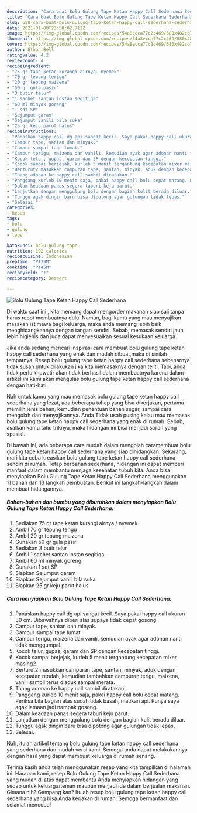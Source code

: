 ```yaml
---
description: "Cara buat Bolu Gulung Tape Ketan Happy Call Sederhana Sederhana dan Mudah Dibuat"
title: "Cara buat Bolu Gulung Tape Ketan Happy Call Sederhana Sederhana dan Mudah Dibuat"
slug: 658-cara-buat-bolu-gulung-tape-ketan-happy-call-sederhana-sederhana-dan-mudah-dibuat
date: 2021-01-08T23:58:02.712Z
image: https://img-global.cpcdn.com/recipes/54a8ecca77c2c469/680x482cq70/bolu-gulung-tape-ketan-happy-call-sederhana-foto-resep-utama.jpg
thumbnail: https://img-global.cpcdn.com/recipes/54a8ecca77c2c469/680x482cq70/bolu-gulung-tape-ketan-happy-call-sederhana-foto-resep-utama.jpg
cover: https://img-global.cpcdn.com/recipes/54a8ecca77c2c469/680x482cq70/bolu-gulung-tape-ketan-happy-call-sederhana-foto-resep-utama.jpg
author: Ethan Bell
ratingvalue: 4.2
reviewcount: 4
recipeingredient:
- "75 gr tape ketan kurangi airnya  nyemek"
- "70 gr tepung terigu"
- "20 gr tepung maizena"
- "50 gr gula pasir"
- "3 butir telur"
- "1 sachet santan instan segitiga"
- "60 ml minyak goreng"
- "1 sdt SP"
- "Sejumput garam"
- "Sejumput vanili bila suka"
- "25 gr keju parut halus"
recipeinstructions:
- "Panaskan happy call dg api sangat kecil. Saya pakai happy call ukuran 30 cm. Dibawahnya diberi alas supaya tidak cepat gosong."
- "Campur tape, santan dan minyak."
- "Campur sampai tape lumat."
- "Campur terigu, maizena dan vanili, kemudian ayak agar adonan nanti tidak menggumpal."
- "Kocok telur, gupas, garam dan SP dengan kecepatan tinggi."
- "Kocok sampai berjejak, kurleb 5 menit tergantung kecepatan mixer masing2."
- "Berturut2 masukkan campuran tape, santan, minyak, aduk dengan kecepatan rendah, kemudian tambahkan campuran terigu, maizena, vanili sambil terus diaduk sampai merata."
- "Tuang adonan ke happy call sambil diratakan."
- "Panggang kurleb 10 menit saja, pakai happy call bolu cepat matang. Periksa bila bagian atas sudah tidak basah, matikan api. Punya saya agak lamaan jadi nampak gosong."
- "Dalam keadaan panas segera taburi keju parut."
- "Lanjutkan dengan menggulung bolu dengan bagian kulit berada diluar."
- "Tunggu agak dingin baru bisa dipotong agar gulungan tidak lepas."
- "Selesai."
categories:
- Resep
tags:
- bolu
- gulung
- tape

katakunci: bolu gulung tape 
nutrition: 192 calories
recipecuisine: Indonesian
preptime: "PT39M"
cooktime: "PT45M"
recipeyield: "1"
recipecategory: Dessert

---
```



![Bolu Gulung Tape Ketan Happy Call Sederhana](https://img-global.cpcdn.com/recipes/54a8ecca77c2c469/680x482cq70/bolu-gulung-tape-ketan-happy-call-sederhana-foto-resep-utama.jpg)

Di waktu  saat ini , kita memang dapat mengorder makanan siap saji tanpa harus repot membuatnya dulu. Namun, bagi kamu yang mau menyajikan masakan istimewa bagi keluarga, maka anda memang lebih baik menghidangkannya dengan tangan sendiri. Sebab, memasak sendiri jauh lebih higienis dan juga dapat menyesuaikan sesuai kesukaan keluarga.

Jika anda sedang mencari inspirasi cara membuat bolu gulung tape ketan happy call sederhana yang enak dan mudah dibuat,maka di sinilah tempatnya. Resep bolu gulung tape ketan happy call sederhana  sebenarnya tidak susah untuk dilakukan jika kita memasaknya dengan teliti. Tapi, anda tidak perlu khawatir akan tidak berhasil dalam membuatnya 
karena dalam artikel ini kami akan mengulas bolu gulung tape ketan happy call sederhana dengan hati-hati.  



Nah untuk kamu yang mau memasak bolu gulung tape ketan happy call sederhana yang lezat, ada beberapa tahap yang bisa dikerjakan, pertama memilih jenis bahan, kemudian penentuan bahan segar, sampai cara mengolah dan menyajikannya. Anda Tidak usah pusing kalau mau memasak bolu gulung tape ketan happy call sederhana yang enak di rumah. Sebab, asalkan kamu  tahu triknya, maka hidangan ini bisa menjadi sajian yang spesial.

Di bawah ini, ada beberapa cara mudah dalam mengolah caramembuat bolu gulung tape ketan happy call sederhana yang siap dihidangkan. Sekarang, mari kita coba kreasikan bolu gulung tape ketan happy call sederhana sendiri di rumah. Tetap berbahan sederhana, hidangan ini dapat memberi manfaat dalam membantu menjaga kesehatan tubuh kita. Anda bisa menyiapkan Bolu Gulung Tape Ketan Happy Call Sederhana menggunakan 11 bahan dan 13 langkah pembuatan. Berikut ini langkah-langkah dalam membuat hidangannya.

<!--inarticleads1-->

##### Bahan-bahan dan bumbu yang dibutuhkan dalam menyiapkan Bolu Gulung Tape Ketan Happy Call Sederhana:

1. Sediakan 75 gr tape ketan kurangi airnya / nyemek
1. Ambil 70 gr tepung terigu
1. Ambil 20 gr tepung maizena
1. Gunakan 50 gr gula pasir
1. Sediakan 3 butir telur
1. Ambil 1 sachet santan instan segitiga
1. Ambil 60 ml minyak goreng
1. Gunakan 1 sdt SP
1. Siapkan Sejumput garam
1. Siapkan Sejumput vanili bila suka
1. Siapkan 25 gr keju parut halus




<!--inarticleads2-->

##### Cara menyiapkan Bolu Gulung Tape Ketan Happy Call Sederhana:

1. Panaskan happy call dg api sangat kecil. Saya pakai happy call ukuran 30 cm. Dibawahnya diberi alas supaya tidak cepat gosong.
1. Campur tape, santan dan minyak.
1. Campur sampai tape lumat.
1. Campur terigu, maizena dan vanili, kemudian ayak agar adonan nanti tidak menggumpal.
1. Kocok telur, gupas, garam dan SP dengan kecepatan tinggi.
1. Kocok sampai berjejak, kurleb 5 menit tergantung kecepatan mixer masing2.
1. Berturut2 masukkan campuran tape, santan, minyak, aduk dengan kecepatan rendah, kemudian tambahkan campuran terigu, maizena, vanili sambil terus diaduk sampai merata.
1. Tuang adonan ke happy call sambil diratakan.
1. Panggang kurleb 10 menit saja, pakai happy call bolu cepat matang. Periksa bila bagian atas sudah tidak basah, matikan api. Punya saya agak lamaan jadi nampak gosong.
1. Dalam keadaan panas segera taburi keju parut.
1. Lanjutkan dengan menggulung bolu dengan bagian kulit berada diluar.
1. Tunggu agak dingin baru bisa dipotong agar gulungan tidak lepas.
1. Selesai.




Nah, itulah artikel tentang  bolu gulung tape ketan happy call sederhana  yang sederhana dan mudah versi kami. Semoga anda dapat melakukannya dengan hasil yang dapat membuat keluarga di rumah senang. 

Terima kasih anda telah menggunakan resep yang kita tampilkan di halaman ini. Harapan kami, resep  Bolu Gulung Tape Ketan Happy Call Sederhana yang mudah di atas dapat membantu Anda menyiapkan hidangan yang sedap untuk keluarga/teman maupun menjadi ide dalam berjualan makanan. Gimana nih? Gampang kan? Itulah resep bolu gulung tape ketan happy call sederhana yang bisa Anda kerjakan di rumah. Semoga bermanfaat dan selamat mencoba!

